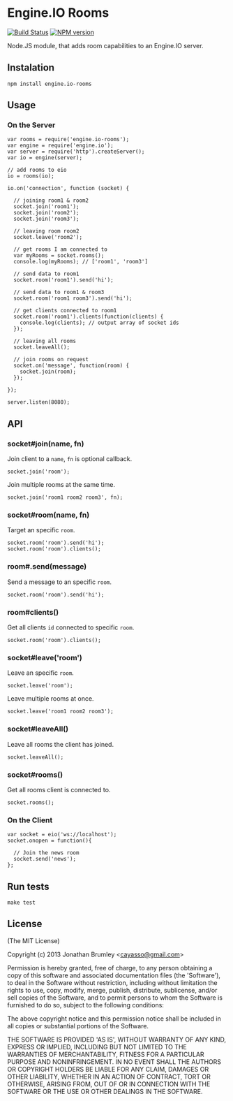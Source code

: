 # Engine.IO Rooms

[![Build Status](https://travis-ci.org/cayasso/engine.io-rooms.png?branch=master)](https://travis-ci.org/cayasso/engine.io-rooms)
[![NPM version](https://badge.fury.io/js/engine.io-rooms.png)](http://badge.fury.io/js/engine.io-rooms)

Node.JS module, that adds room capabilities to an Engine.IO server.

## Instalation

```
npm install engine.io-rooms
```

## Usage

### On the Server

```
var rooms = require('engine.io-rooms');
var engine = require('engine.io');
var server = require('http').createServer();
var io = engine(server);

// add rooms to eio
io = rooms(io);

io.on('connection', function (socket) {

  // joining room1 & room2
  socket.join('room1');
  socket.join('room2');
  socket.join('room3');

  // leaving room room2
  socket.leave('room2');

  // get rooms I am connected to
  var myRooms = socket.rooms();
  console.log(myRooms); // ['room1', 'room3']

  // send data to room1
  socket.room('room1').send('hi');

  // send data to room1 & room3
  socket.room('room1 room3').send('hi');

  // get clients connected to room1
  socket.room('room1').clients(function(clients) {
    console.log(clients); // output array of socket ids
  });

  // leaving all rooms
  socket.leaveAll();

  // join rooms on request
  socket.on('message', function(room) {
    socket.join(room);
  });

});

server.listen(8080);
```

## API

### socket#join(name, fn)

Join client to a `name`, `fn` is optional callback.

```
socket.join('room');
```

Join multiple rooms at the same time.

```
socket.join('room1 room2 room3', fn);
```

### socket#room(name, fn)

Target an specific `room`.

```
socket.room('room').send('hi');
socket.room('room').clients();
```

### room#.send(message)

Send a message to an specific `room`.

```
socket.room('room').send('hi');
```

### room#clients()

Get all clients `id` connected to specific `room`.

```
socket.room('room').clients();
```

### socket#leave('room')

Leave an specific `room`.

```
socket.leave('room');
```

Leave multiple rooms at once.

```
socket.leave('room1 room2 room3');
```

### socket#leaveAll()

Leave all rooms the client has joined.

```
socket.leaveAll();
```

### socket#rooms()

Get all rooms client is connected to.

```
socket.rooms();
```

### On the Client

```
var socket = eio('ws://localhost');
socket.onopen = function(){

  // Join the news room
  socket.send('news');
};

```

## Run tests

```
make test
```

## License

(The MIT License)

Copyright (c) 2013 Jonathan Brumley &lt;cayasso@gmail.com&gt;

Permission is hereby granted, free of charge, to any person obtaining
a copy of this software and associated documentation files (the
'Software'), to deal in the Software without restriction, including
without limitation the rights to use, copy, modify, merge, publish,
distribute, sublicense, and/or sell copies of the Software, and to
permit persons to whom the Software is furnished to do so, subject to
the following conditions:

The above copyright notice and this permission notice shall be
included in all copies or substantial portions of the Software.

THE SOFTWARE IS PROVIDED 'AS IS', WITHOUT WARRANTY OF ANY KIND,
EXPRESS OR IMPLIED, INCLUDING BUT NOT LIMITED TO THE WARRANTIES OF
MERCHANTABILITY, FITNESS FOR A PARTICULAR PURPOSE AND NONINFRINGEMENT.
IN NO EVENT SHALL THE AUTHORS OR COPYRIGHT HOLDERS BE LIABLE FOR ANY
CLAIM, DAMAGES OR OTHER LIABILITY, WHETHER IN AN ACTION OF CONTRACT,
TORT OR OTHERWISE, ARISING FROM, OUT OF OR IN CONNECTION WITH THE
SOFTWARE OR THE USE OR OTHER DEALINGS IN THE SOFTWARE.
